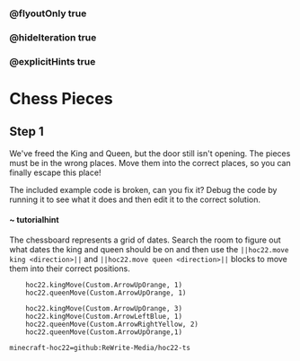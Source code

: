 ### @flyoutOnly true
### @hideIteration true
### @explicitHints true


# Chess Pieces

## Step 1
We've freed the King and Queen, but the door still isn't opening. The pieces must be in the wrong places. Move them into the correct places, so you can finally escape this place!

The included example code is broken, can you fix it? Debug the code by running it to see what it does and then edit it to the correct solution.

#### ~ tutorialhint 
The chessboard represents a grid of dates. Search the room to figure out what dates the king and queen should be on and then use the ``||hoc22.move king <direction>||`` and ``||hoc22.move queen <direction>||`` blocks to move them into their correct positions.

```ghost
    hoc22.kingMove(Custom.ArrowUpOrange, 1)
    hoc22.queenMove(Custom.ArrowUpOrange, 1)

```
```template
    hoc22.kingMove(Custom.ArrowUpOrange, 3)
    hoc22.kingMove(Custom.ArrowLeftBlue, 1)
    hoc22.queenMove(Custom.ArrowRightYellow, 2)
    hoc22.queenMove(Custom.ArrowUpOrange,1)          
```

```package
minecraft-hoc22=github:ReWrite-Media/hoc22-ts
```